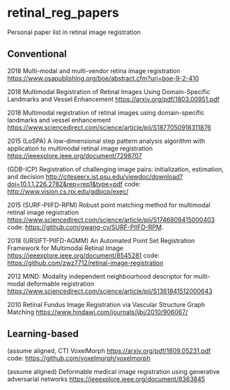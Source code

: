 # retinal_reg_papers
Personal paper list in retinal image registration

## Conventional
2018 Multi-modal and multi-vendor retina image registration
https://www.osapublishing.org/boe/abstract.cfm?uri=boe-9-2-410

2018 Multimodal Registration of Retinal Images Using Domain-Specific Landmarks and Vessel Enhancement
https://arxiv.org/pdf/1803.00951.pdf

2018 Multimodal registration of retinal images using domain-specific landmarks and vessel enhancement
https://www.sciencedirect.com/science/article/pii/S1877050918311876

2015 (LoSPA) A low-dimensional step pattern analysis algorithm with application to multimodal retinal image registration
https://ieeexplore.ieee.org/document/7298707

(GDB-ICP) Registration of challenging image pairs: initialization, estimation, and decision 
http://citeseerx.ist.psu.edu/viewdoc/download?doi=10.1.1.226.2782&rep=rep1&type=pdf
code: http://www.vision.cs.rpi.edu/gdbicp/exec/

2015 (SURF-PIIFD-RPM) Robust point matching method for multimodal retinal image registration
https://www.sciencedirect.com/science/article/pii/S1746809415000403
code: https://github.com/gwang-cv/SURF-PIIFD-RPM.

2018 (URSIFT-PIIFD-AGMM) An Automated Point Set Registration Framework for Multimodal Retinal Image
https://ieeexplore.ieee.org/document/8545281
code: https://github.com/zwz7712/retinal-image-registration

2012 MIND: Modality independent neighbourhood descriptor for multi-modal deformable registration
https://www.sciencedirect.com/science/article/pii/S1361841512000643

2010 Retinal Fundus Image Registration via Vascular Structure Graph Matching
https://www.hindawi.com/journals/ijbi/2010/906067/

## Learning-based

(assume aligned, CT) VoxelMorph
https://arxiv.org/pdf/1809.05231.pdf
code: https://github.com/voxelmorph/voxelmorph

(assume aligned) Deformable medical image registration using generative adversarial networks
https://ieeexplore.ieee.org/document/8363845
